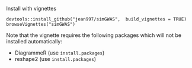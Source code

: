 Install with vignettes

```
devtools::install_github("jean997/simGWAS",  build_vignettes = TRUE)
browseVignettes("simGWAS")
```

Note that the vignette requires the following packages which will not be 
installed automatically:

+ DiagrammeR (use `install.packages`)
+ reshape2 (use `install.packages`)
